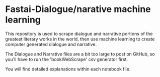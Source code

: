 # Fastai-Dialogue/narative machine learning
This repository is used to scrape dialogue and narrative portions of the greatest literary works in the world, then use machine learning to create computer generated dialogue and narrative.

The Dialogue and Narrative files are a bit too large to post on GitHub, so you'll have to run the 'bookWebScrape' csv generator first.

You will find detailed explanations within each notebook file.
